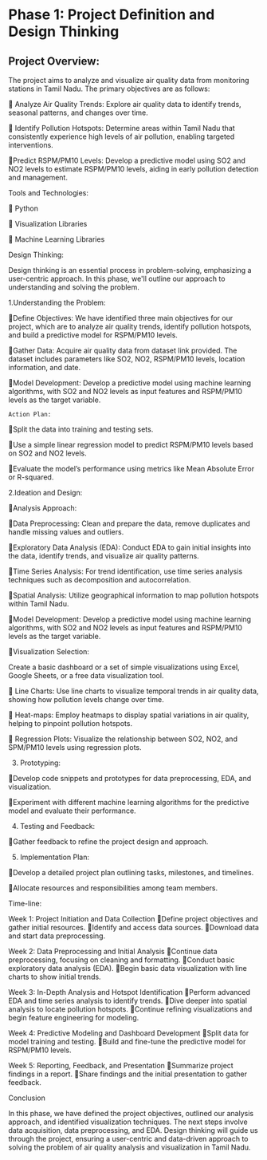 # Phase 1: Project Definition and Design Thinking

## Project Overview:

The project aims to analyze and visualize air quality data from monitoring stations in Tamil Nadu. The primary objectives are as follows:

 Analyze Air Quality Trends: Explore air quality data to identify trends, seasonal patterns, and changes over time.

 Identify Pollution Hotspots: Determine areas within Tamil Nadu that consistently experience high levels of air pollution, enabling targeted interventions.

Predict RSPM/PM10 Levels: Develop a predictive model using SO2 and NO2 levels to estimate RSPM/PM10 levels, aiding in early pollution detection and management.

Tools and Technologies:

 Python

 Visualization Libraries

 Machine Learning Libraries

Design Thinking:

Design thinking is an essential process in problem-solving, emphasizing a user-centric approach. In this phase, we'll outline our approach to understanding and solving the problem.

1.Understanding the Problem:

Define Objectives: We have identified three main objectives for our project, which are to analyze air quality trends, identify pollution hotspots, and build a predictive model for RSPM/PM10 levels.

Gather Data: Acquire air quality data from dataset link provided. The dataset includes parameters like SO2, NO2, RSPM/PM10 levels, location information, and date.

Model Development: Develop a predictive model using machine learning algorithms, with SO2 and NO2 levels as input features and RSPM/PM10 levels as the target variable.

    Action Plan:

Split the data into training and testing sets.

Use a simple linear regression model to predict RSPM/PM10 levels based on SO2 and NO2 levels.

Evaluate the model’s performance using metrics like Mean Absolute Error or R-squared.

2.Ideation and Design:

Analysis Approach:

Data Preprocessing: Clean and prepare the data, remove duplicates and handle missing values and outliers.

Exploratory Data Analysis (EDA): Conduct EDA to gain initial insights into the data, identify trends, and visualize air quality patterns.

Time Series Analysis: For trend identification, use time series analysis techniques such as decomposition and autocorrelation.

Spatial Analysis: Utilize geographical information to map pollution hotspots within Tamil Nadu.

Model Development: Develop a predictive model using machine learning algorithms, with SO2 and NO2 levels as input features and RSPM/PM10 levels as the target variable.

Visualization Selection:

Create a basic dashboard or a set of simple visualizations using Excel, Google Sheets, or a free data visualization tool.

 Line Charts: Use line charts to visualize temporal trends in air quality data, showing how pollution levels change over time.

 Heat-maps: Employ heatmaps to display spatial variations in air quality, helping to pinpoint pollution hotspots.

 Regression Plots: Visualize the relationship between SO2, NO2, and SPM/PM10 levels using regression plots.

3. Prototyping:

Develop code snippets and prototypes for data preprocessing, EDA, and visualization.

Experiment with different machine learning algorithms for the predictive model and evaluate their performance.

4. Testing and Feedback:

Gather feedback to refine the project design and approach.

5.  Implementation Plan:

Develop a detailed project plan outlining tasks, milestones, and timelines.

Allocate resources and responsibilities among team members.

Time-line:

Week 1: Project Initiation and Data Collection
Define project objectives and gather initial resources.
Identify and access data sources.
Download data and start data preprocessing.

Week 2: Data Preprocessing and Initial Analysis
Continue data preprocessing, focusing on cleaning and formatting.
Conduct basic exploratory data analysis (EDA).
Begin basic data visualization with line charts to show initial trends.

Week 3: In-Depth Analysis and Hotspot Identification
Perform advanced EDA and time series analysis to identify trends.
Dive deeper into spatial analysis to locate pollution hotspots.
Continue refining visualizations and begin feature engineering for modeling.

Week 4: Predictive Modeling and Dashboard Development
Split data for model training and testing.
Build and fine-tune the predictive model for RSPM/PM10 levels.

Week 5: Reporting, Feedback, and Presentation
Summarize project findings in a report.
Share findings and the initial presentation to gather feedback.

Conclusion

In this phase, we have defined the project objectives, outlined our analysis approach, and identified visualization techniques. The next steps involve data acquisition, data preprocessing, and EDA. Design thinking will guide us through the project, ensuring a user-centric and data-driven approach to solving the problem of air quality analysis and visualization in Tamil Nadu.
